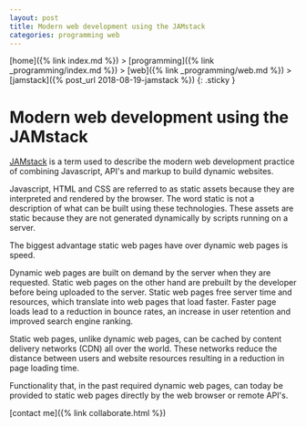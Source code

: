 ```yaml
---
layout: post
title: Modern web development using the JAMstack
categories: programming web
---
```


[home]({% link index.md %}) > [programming]({% link _programming/index.md %}) > [web]({% link _programming/web.md %}) > [jamstack]({% post_url 2018-08-19-jamstack %})
{: .sticky }

# Modern web development using the JAMstack 

[JAMstack](https://jamstack.org) is a term used to describe the modern web development practice of combining Javascript, API's and markup to build dynamic websites.

Javascript, HTML and CSS are referred to as static assets because they are interpreted and rendered by the browser. The word static is not a description of what can be built using these technologies. These assets are static because they are not generated dynamically by scripts running on a server. 

The biggest advantage static web pages have over dynamic web pages is speed. 

Dynamic web pages are built on demand by the server when they are requested. Static web pages on the other hand are prebuilt by the developer before being uploaded to the server. Static web pages free server time and resources, which translate into web pages that load faster. Faster page loads lead to a reduction in bounce rates, an increase in user retention and improved search engine ranking. 

Static web pages, unlike dynamic web pages, can be cached by content delivery networks (CDN) all over the world. These networks reduce the distance between users and website resources resulting in a reduction in page loading time. 

Functionality that, in the past required dynamic web pages, can today be provided to static web pages directly by the web browser or remote API's. 

[contact me]({% link collaborate.html %})
